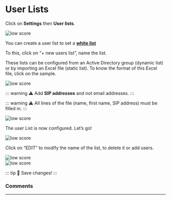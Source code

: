 **User Lists**
==================

Click on **Settings** then **User lists**.

<div class="image_center">
  <img :src="$withBase('/assets/img/virtual-agent-studio/settings/settingsuserlist1.png')" alt="low score">
</div>



You can create a user list to set a [**white list**](/documentation/virtual-agent-studio/chatbot/settings/chatbot.html)

To this, click on “+ new users list”, name the list.

These lists can be configured from an Active Directory group (dynamic list) or
by importing an Excel file (static list). To know the format of this Excel file,
click on the sample.

<div class="image_center">
  <img :src="$withBase('/assets/img/virtual-agent-studio/settings/settingsuserlist2.png')" alt="low score">
</div>


::: warning ⚠️
Add **SIP addresses** and not email addresses.
:::

::: warning ⚠️
All lines of the file (name, first name, SIP address) must be filled in.
:::

<div class="image_center">
  <img :src="$withBase('/assets/img/virtual-agent-studio/settings/settingsuserlist3.png')" alt="low score">
</div>



The user List is now configured. Let’s go!

<div class="image_center">
  <img :src="$withBase('/assets/img/virtual-agent-studio/settings/settingsuserlist4.png')" alt="low score">
</div>



Click on “EDIT” to modify the name of the list, to delete it or add users.

<div class="image_center">
  <img :src="$withBase('/assets/img/virtual-agent-studio/settings/settingsuserlist5.png')" alt="low score">
</div>


<div class="image_center">
  <img :src="$withBase('/assets/img/virtual-agent-studio/settings/settingsuserlist6.png')" alt="low score">
</div>


::: tip 💾
Save changes!
:::



### Comments
---

<Commentaire />
